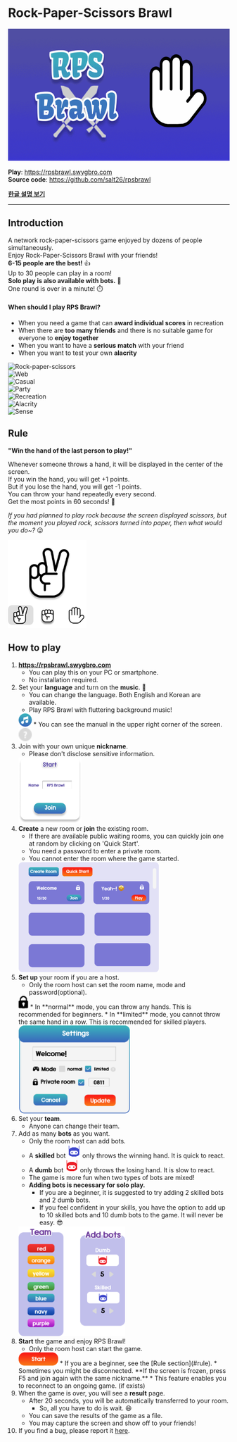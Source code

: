 # Rock-Paper-Scissors Brawl
<img src="./client/public/RPS%20Brawl_logo_animated.gif" height=300>

**Play**: https://rpsbrawl.swygbro.com  
**Source code**: https://github.com/salt26/rpsbrawl

**[한글 설명 보기](./README_Kor.md)**

---

## Introduction
A network rock-paper-scissors game enjoyed by dozens of people simultaneously.  
Enjoy Rock-Paper-Scissors Brawl with your friends!  
**6-15 people are the best!** 👍  
Up to 30 people can play in a room!  
**Solo play is also available with bots.** 🤖  
One round is over in a minute! ⏱️

#### When should I play RPS Brawl?
* When you need a game that can **award individual scores** in recreation
* When there are **too many friends** and there is no suitable game for everyone to **enjoy together**
* When you want to have a **serious match** with your friend
* When you want to test your own **alacrity**

![Rock-paper-scissors](https://img.shields.io/badge/-rock--paper--scissors-3A8EBC)  
![Web](https://img.shields.io/badge/-web%20game-564BA2)  
![Casual](https://img.shields.io/badge/-casual%20game-564BA2)  
![Party](https://img.shields.io/badge/-party%20game-564BA2)  
![Recreation](https://img.shields.io/badge/-recreational%20game-564BA2)  
![Alacrity](https://img.shields.io/badge/-alacrity-F93F15)  
![Sense](https://img.shields.io/badge/-sense-F93F15)

## Rule
**"Win the hand of the last person to play!"**

Whenever someone throws a hand, it will be displayed in the center of the screen.  
If you win the hand, you will get +1 points.  
But if you lose the hand, you will get -1 points.  
You can throw your hand repeatedly every second.  
Get the most points in 60 seconds! 🤩

*If you had planned to play rock because the screen displayed scissors, but the moment you played rock, scissors turned into paper, then what would you do~?* 😜

<img src="./client/src/assets/images/step6.png" height=200>

## How to play
1. **https://rpsbrawl.swygbro.com**
   * You can play this on your PC or smartphone.
   * No installation required.
2. Set your **language** and turn on the **music**. 🎵
   * You can change the language. Both English and Korean are available.
   * Play RPS Brawl with fluttering background music!  
   <img src="./client/src/assets/images/music_on.png" height=30>
   * You can see the manual in the upper right corner of the screen.  
   <img src="./client/src/assets/images/question.svg" height=30>
3. Join with your own unique **nickname**.
   * Please don't disclose sensitive information.  
   <img src="./client/src/assets/images/step1.png" height=150>
4. **Create** a new room or **join** the existing room.
   * If there are available public waiting rooms, you can quickly join one at random by clicking on 'Quick Start'.
   * You need a password to enter a private room.
   * You cannot enter the room where the game started.  
   <img src="./client/src/assets/images/step2.png" height=250>
5. **Set up** your room if you are a host.
   * Only the room host can set the room name, mode and password(optional).  
   <img src="./client/src/assets/images/lock_black.svg" height=30>
   * In **normal** mode, you can throw any hands. This is recommended for beginners.
   * In **limited** mode, you cannot throw the same hand in a row. This is recommended for skilled players.  
   <img src="./client/src/assets/images/step3.png" height=200>
6. Set your **team**.
   * Anyone can change their team.
7. Add as many **bots** as you want.
   * Only the room host can add bots. 
   * A **skilled** bot ![skilled](./client/src/assets/images/skilled.svg) only throws the winning hand. It is quick to react.
   * A **dumb** bot ![dumb](./client/src/assets/images/dumb.svg) only throws the losing hand. It is slow to react.
   * The game is more fun when two types of bots are mixed!
   * **Adding bots is necessary for solo play.**
     * If you are a beginner, it is suggested to try adding 2 skilled bots and 2 dumb bots.
     * If you feel confident in your skills, you have the option to add up to 10 skilled bots and 10 dumb bots to the game. It will never be easy. 😎  
   <img src="./client/src/assets/images/step4.png" height=250>
8. **Start** the game and enjoy RPS Brawl!
   * Only the room host can start the game.  
   <img src="./client/src/assets/images/step5.png" height=30>
   * If you are a beginner, see the [Rule section](#rule).
   * Sometimes you might be disconnected. **If the screen is frozen, press F5 and join again with the same nickname.**
     * This feature enables you to reconnect to an ongoing game. (if exists)
9. When the game is over, you will see a **result** page.
   * After 20 seconds, you will be automatically transferred to your room.
     * So, all you have to do is wait. 😄
   * You can save the results of the game as a file.
   * You may capture the screen and show off to your friends!
10. If you find a bug, please report it [here](https://github.com/salt26/rpsbrawl/issues).
